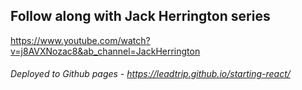 ## Follow along with Jack Herrington series

https://www.youtube.com/watch?v=j8AVXNozac8&ab_channel=JackHerrington

###### Deployed to Github pages - https://leadtrip.github.io/starting-react/

